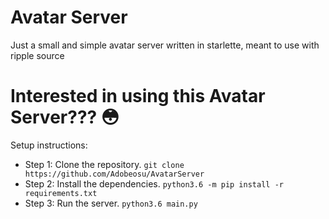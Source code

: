# Avatar Server
Just a small and simple avatar server written in starlette, meant to use with ripple source

# Interested in using this Avatar Server??? :flushed:
Setup instructions:
* Step 1: Clone the repository. `git clone https://github.com/Adobeosu/AvatarServer`
* Step 2: Install the dependencies. `python3.6 -m pip install -r requirements.txt`
* Step 3: Run the server. `python3.6 main.py`
